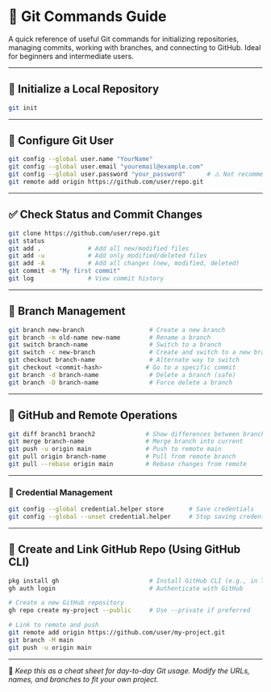 # 🧰 Git Commands Guide

A quick reference of useful Git commands for initializing repositories, managing commits, working with branches, and connecting to GitHub. Ideal for beginners and intermediate users.

---

## 📁 Initialize a Local Repository

```bash
git init
```

---

## 👤 Configure Git User

```bash
git config --global user.name "YourName"
git config --global user.email "youremail@example.com"
git config --global user.password "your_password"      # ⚠️ Not recommended
git remote add origin https://github.com/user/repo.git
```

---

## ✅ Check Status and Commit Changes

```bash
git clone https://github.com/user/repo.git
git status
git add .             # Add all new/modified files
git add -u            # Add only modified/deleted files
git add -A            # Add all changes (new, modified, deleted)
git commit -m "My first commit"
git log               # View commit history
```

---

## 🌿 Branch Management

```bash
git branch new-branch                  # Create a new branch
git branch -m old-name new-name        # Rename a branch
git switch branch-name                 # Switch to a branch
git switch -c new-branch               # Create and switch to a new branch
git checkout branch-name               # Alternate way to switch
git checkout <commit-hash>            # Go to a specific commit
git branch -d branch-name              # Delete a branch (safe)
git branch -D branch-name              # Force delete a branch
```

---

## 🔀 GitHub and Remote Operations

```bash
git diff branch1 branch2              # Show differences between branches
git merge branch-name                 # Merge branch into current
git push -u origin main               # Push to remote main
git pull origin branch-name           # Pull from remote branch
git pull --rebase origin main         # Rebase changes from remote
```

---

### 🔐 Credential Management

```bash
git config --global credential.helper store       # Save credentials
git config --global --unset credential.helper     # Stop saving credentials
```

---

## 🚀 Create and Link GitHub Repo (Using GitHub CLI)

```bash
pkg install gh                         # Install GitHub CLI (e.g., in Termux)
gh auth login                          # Authenticate with GitHub

# Create a new GitHub repository
gh repo create my-project --public     # Use --private if preferred

# Link to remote and push
git remote add origin https://github.com/user/my-project.git
git branch -M main
git push -u origin main
```

---

📌 *Keep this as a cheat sheet for day-to-day Git usage. Modify the URLs, names, and branches to fit your own project.*

